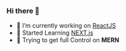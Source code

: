 ### Hi there 👋
- 🔭 I’m currently working on [ReactJS](https://react.dev/)
- 🌱 Started Learning [NEXT.js](https://nextjs.org/)
- 📌 Trying to get full Control on <b>MERN

